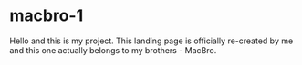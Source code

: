 # macbro-1
Hello and this is my project. This landing page is officially re-created by me and this one actually belongs to my brothers - MacBro.
